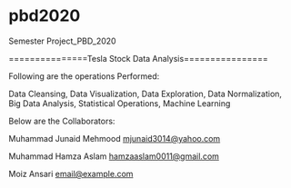 # pbd2020
Semester Project_PBD_2020

===============Tesla Stock Data Analysis================

Following are the operations Performed:

Data Cleansing,
Data Visualization,
Data Exploration,
Data Normalization,
Big Data Analysis,
Statistical Operations,
Machine Learning



Below are the Collaborators:

Muhammad Junaid Mehmood
mjunaid3014@yahoo.com


Muhammad Hamza Aslam
hamzaaslam0011@gmail.com


Moiz Ansari
email@example.com
